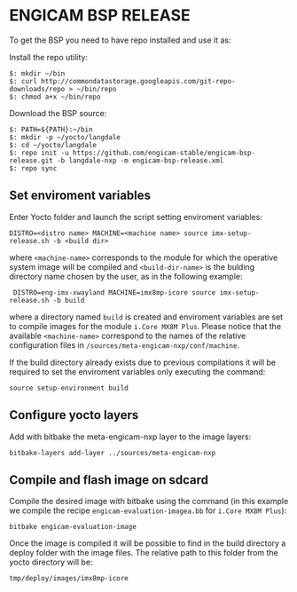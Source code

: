 # ENGICAM BSP RELEASE

To get the BSP you need to have repo installed and use it as:

Install the repo utility:

    $: mkdir ~/bin
    $: curl http://commondatastorage.googleapis.com/git-repo-downloads/repo > ~/bin/repo
    $: chmod a+x ~/bin/repo

Download the BSP source:

    $: PATH=${PATH}:~/bin
    $: mkdir -p ~/yocto/langdale
    $: cd ~/yocto/langdale
    $: repo init -u https://github.com/engicam-stable/engicam-bsp-release.git -b langdale-nxp -m engicam-bsp-release.xml
    $: repo sync

## Set enviroment variables

Enter Yocto folder and launch the script setting enviroment variables:

	DISTRO=<distro name> MACHINE=<machine name> source imx-setup-release.sh -b <build dir>

where ``<machine-name>`` corresponds to the module for which the operative system image will be compiled and ``<build-dir-name>`` is the bulding directory name chosen by the user, as in the following example:

	 DISTRO=eng-imx-xwayland MACHINE=imx8mp-icore source imx-setup-release.sh -b build

where a directory named ``build`` is created and enviroment variables are set to compile images for the module ``i.Core MX8M Plus``. Please notice that the available ``<machine-name>`` correspond to the names of the relative configuration files in ``/sources/meta-engicam-nxp/conf/machine``.

If the build directory already exists due to previous compilations it will be required to set the enviroment variables only executing the command:

	source setup-environment build

## Configure yocto layers

Add with bitbake the meta-engicam-nxp layer to the image layers:

	bitbake-layers add-layer ../sources/meta-engicam-nxp

## Compile and flash image on sdcard

Compile the desired image with bitbake using the command (in this example we compile the recipe ``engicam-evaluation-imagea.bb`` for ``i.Core MX8M Plus``):

	bitbake engicam-evaluation-image

Once the image is compiled it will be possible to find in the build directory a deploy folder with the image files. The relative path to this folder from the yocto directory will be:

	tmp/deploy/images/imx8mp-icore
